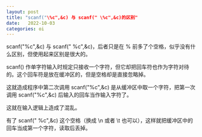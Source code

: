 ```yaml
---
layout: post
title: "scanf("\%c",&c) 与 scanf(" \%c",&c)的区别"
date:   2022-10-03
categories: oi
---
```


scanf("%c",&c) 与 scanf(" %c",&c)，后者只是在 % 前多了个空格，似乎没有什么区别，但使用起来区别是很大的。

scanf() 作单字符输入时规定只接收一个字符，但它却把回车符也作为字符对待的。这个回车符是放在缓冲区的，但是空格却是直接忽略掉。

这就造成程序中第二次调用 scanf("%c",&c) 是从缓冲区中取一个字符，把第一次调用 scanf("%c",&c) 后输入的回车当作输入字符了。

这就在输入逻辑上造成了混乱。

有了 scanf(" %c",&c) 这个空格（换成 \n 或者 \t 也可以），这样就把缓冲区中的回车当成第一个字符，读取后丢掉。
